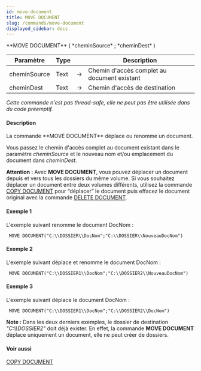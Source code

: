 ```yaml
---
id: move-document
title: MOVE DOCUMENT
slug: /commands/move-document
displayed_sidebar: docs
---
```


<!--REF #_command_.MOVE DOCUMENT.Syntax-->**MOVE DOCUMENT** ( *cheminSource* ; *cheminDest* )<!-- END REF-->
<!--REF #_command_.MOVE DOCUMENT.Params-->
| Paramètre | Type |  | Description |
| --- | --- | --- | --- |
| cheminSource | Text | &#8594;  | Chemin d'accès complet au document existant |
| cheminDest | Text | &#8594;  | Chemin d'accès de destination |

<!-- END REF-->

*Cette commande n'est pas thread-safe, elle ne peut pas être utilisée dans du code préemptif.*


#### Description 

<!--REF #_command_.MOVE DOCUMENT.Summary-->La commande **MOVE DOCUMENT** déplace ou renomme un document.<!-- END REF-->

Vous passez le chemin d'accès complet au document existant dans le paramètre *cheminSource* et le nouveau nom et/ou emplacement du document dans *cheminDest*.

**Attention :** Avec **MOVE DOCUMENT**, vous pouvez déplacer un document depuis et vers tous les dossiers du même volume. Si vous souhaitez déplacer un document entre deux volumes différents, utilisez la commande [COPY DOCUMENT](copy-document.md) pour “déplacer” le document puis effacez le document original avec la commande [DELETE DOCUMENT](delete-document.md).

#### Exemple 1 

L'exemple suivant renomme le document DocNom :

```4d
 MOVE DOCUMENT("C:\\DOSSIER\\DocNom";"C:\\DOSSIER\\NouveauDocNom")
```

#### Exemple 2 

L'exemple suivant déplace et renomme le document DocNom :

```4d
 MOVE DOCUMENT("C:\\DOSSIER1\\DocNom";"C:\\DOSSIER2\\NouveauDocNom")
```

#### Exemple 3 

L'exemple suivant déplace le document DocNom :

```4d
 MOVE DOCUMENT("C:\\DOSSIER1\\DocNom";"C:\\DOSSIER2\\DocNom")
```

**Note :** Dans les deux derniers exemples, le dossier de destination *"C:\\\\DOSSIER2"* doit déjà exister. En effet, la commande **MOVE DOCUMENT** déplace uniquement un document, elle ne peut créer de dossiers. 

#### Voir aussi 

[COPY DOCUMENT](copy-document.md)  
